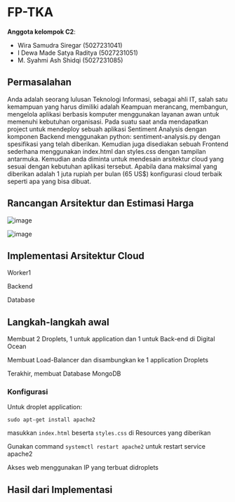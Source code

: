 # FP-TKA

**Anggota kelompok C2**:
* Wira Samudra Siregar (5027231041)
* I Dewa Made Satya Raditya (5027231051)
* M. Syahmi Ash Shidqi (5027231085)

## Permasalahan
Anda adalah seorang lulusan Teknologi Informasi, sebagai ahli IT, salah satu kemampuan yang harus dimiliki adalah Keampuan merancang, membangun, mengelola aplikasi berbasis komputer menggunakan layanan awan untuk memenuhi kebutuhan organisasi.
Pada suatu saat anda mendapatkan project untuk mendeploy sebuah aplikasi Sentiment Analysis dengan komponen Backend menggunakan python: sentiment-analysis.py dengan spesifikasi yang telah diberikan. Kemudian juga disediakan sebuah Frontend sederhana menggunakan index.html dan styles.css dengan tampilan antarmuka. 
Kemudian anda diminta untuk mendesain arsitektur cloud yang sesuai dengan kebutuhan aplikasi tersebut. Apabila dana maksimal yang diberikan adalah 1 juta rupiah per bulan (65 US$) konfigurasi cloud terbaik seperti apa yang bisa dibuat.

## Rancangan Arsitektur dan Estimasi Harga
![image](https://github.com/wscregar/FP-TKA/assets/145766477/1efb985c-ea3d-4e38-87ff-d2d250551298)

![image](https://github.com/wscregar/FP-TKA/assets/145766477/3370b9bc-a204-4110-a560-f80ef6b05ba3)

## Implementasi Arsitektur Cloud

Worker1

Backend

Database


## Langkah-langkah awal

Membuat 2 Droplets, 1 untuk application dan 1 untuk Back-end di Digital Ocean

Membuat Load-Balancer dan disambungkan ke 1 application Droplets

Terakhir, membuat Database MongoDB

### Konfigurasi

Untuk droplet application:

`sudo apt-get install apache2`

masukkan `index.html` beserta `styles.css` di Resources yang diberikan

Gunakan command `systemctl restart apache2` untuk restart service apache2

Akses web menggunakan IP yang terbuat didroplets

## Hasil dari Implementasi

